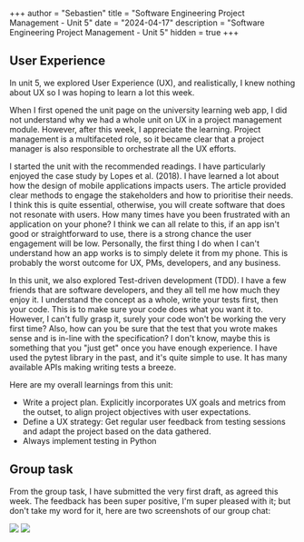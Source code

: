 +++
author = "Sebastien"
title = "Software Engineering Project Management - Unit 5"
date = "2024-04-17"
description = "Software Engineering Project Management - Unit 5"
hidden = true
+++

## User Experience

In unit 5, we explored User Experience (UX), and realistically, I knew nothing about UX so I was hoping to learn a lot this week.

When I first opened the unit page on the university learning web app, I did not understand why we had a whole unit on UX in a project management module. However, after this week, I appreciate the learning. Project management is a multifaceted role, so it became clear that a project manager is also responsible to orchestrate all the UX efforts.

I started the unit with the recommended readings. I have particularly enjoyed the case study by Lopes et al. (2018). I have learned a lot about how the design of mobile applications impacts users. The article provided clear methods to engage the stakeholders and how to prioritise their needs. I think this is quite essential, otherwise, you will create software that does not resonate with users. How many times have you been frustrated with an application on your phone? I think we can all relate to this, if an app isn't good or straightforward to use, there is a strong chance the user engagement will be low. Personally, the first thing I do when I can't understand how an app works is to simply delete it from my phone. This is probably the worst outcome for UX, PMs, developers, and any business.

In this unit, we also explored Test-driven development (TDD). I have a few friends that are software developers, and they all tell me how much they enjoy it. I understand the concept as a whole, write your tests first, then your code. This is to make sure your code does what you want it to. However, I can't fully grasp it, surely your code won't be working the very first time? Also, how can you be sure that the test that you wrote makes sense and is in-line with the specification? I don't know, maybe this is something that you "just get" once you have enough experience. I have used the pytest library in the past, and it's quite simple to use. It has many available APIs making writing tests a breeze.


Here are my overall learnings from this unit:

- Write a project plan. Explicitly incorporates UX goals and metrics from the outset, to align project objectives with user expectations.
- Define a UX strategy: Get regular user feedback from testing sessions and adapt the project based on the data gathered.
- Always implement testing in Python

## Group task

From the group task, I have submitted the very first draft, as agreed this week. The feedback has been super positive, I'm super pleased with it; but don't take my word for it, here are two screenshots of our group chat:


![](/group-chat-1.png)
![](/group-chat-2.png)


